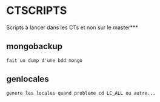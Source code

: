 # CTSCRIPTS

Scripts à lancer dans les CTs et non sur le master***

## mongobackup
	fait un dump d'une bdd mongo

## genlocales
	genere les locales quand probleme cd LC_ALL ou autre...
